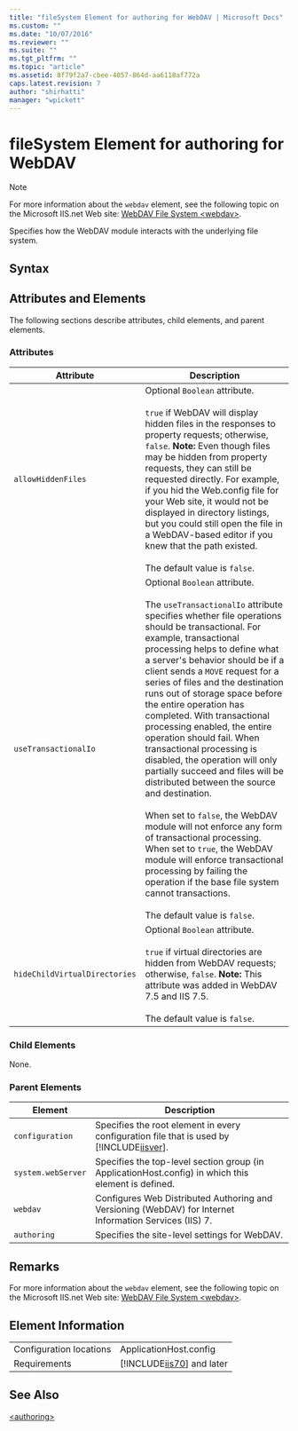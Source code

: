 ```yaml
---
title: "fileSystem Element for authoring for WebDAV | Microsoft Docs"
ms.custom: ""
ms.date: "10/07/2016"
ms.reviewer: ""
ms.suite: ""
ms.tgt_pltfrm: ""
ms.topic: "article"
ms.assetid: 8f79f2a7-cbee-4057-864d-aa6118af772a
caps.latest.revision: 7
author: "shirhatti"
manager: "wpickett"
---
```

# fileSystem Element for authoring for WebDAV
> [!NOTE]
>  For more information about the `webdav` element, see the following topic on the Microsoft IIS.net Web site: [WebDAV File System \<webdav>](http://www.iis.net/ConfigReference/system.webServer/webdav/authoring/fileSystem).  
  
 Specifies how the WebDAV module interacts with the underlying file system.  
  
## Syntax  
  
## Attributes and Elements  
 The following sections describe attributes, child elements, and parent elements.  
  
### Attributes  
  
|Attribute|Description|  
|---------------|-----------------|  
|`allowHiddenFiles`|Optional `Boolean` attribute.<br /><br /> `true` if WebDAV will display hidden files in the responses to property requests; otherwise, `false`. **Note:**  Even though files may be hidden from property requests, they can still be requested directly. For example, if you hid the Web.config file for your Web site, it would not be displayed in directory listings, but you could still open the file in a WebDAV-based editor if you knew that the path existed. <br /><br /> The default value is `false`.|  
|`useTransactionalIo`|Optional `Boolean` attribute.<br /><br /> The `useTransactionalIo` attribute specifies whether file operations should be transactional. For example, transactional processing helps to define what a server's behavior should be if a client sends a `MOVE` request for a series of files and the destination runs out of storage space before the entire operation has completed. With transactional processing enabled, the entire operation should fail. When transactional processing is disabled, the operation will only partially succeed and files will be distributed between the source and destination.<br /><br /> When set to `false`, the WebDAV module will not enforce any form of transactional processing. When set to `true`, the WebDAV module will enforce transactional processing by failing the operation if the base file system cannot transactions.<br /><br /> The default value is `false`.|  
|`hideChildVirtualDirectories`|Optional `Boolean` attribute.<br /><br /> `true` if virtual directories are hidden from WebDAV requests; otherwise, `false`. **Note:**  This attribute was added in WebDAV 7.5 and IIS 7.5. <br /><br /> The default value is `false`.|  
  
### Child Elements  
 None.  
  
### Parent Elements  
  
|Element|Description|  
|-------------|-----------------|  
|`configuration`|Specifies the root element in every configuration file that is used by [!INCLUDE[iisver](../../reference/admin/includes/iisver-md.md)].|  
|`system.webServer`|Specifies the top-level section group (in ApplicationHost.config) in which this element is defined.|  
|`webdav`|Configures Web Distributed Authoring and Versioning (WebDAV) for Internet Information Services (IIS) 7.|  
|`authoring`|Specifies the site-level settings for WebDAV.|  
  
## Remarks  
 For more information about the `webdav` element, see the following topic on the Microsoft IIS.net Web site: [WebDAV File System \<webdav>](http://www.iis.net/ConfigReference/system.webServer/webdav/authoring/fileSystem).  
  
## Element Information  
  
|||  
|-|-|  
|Configuration locations|ApplicationHost.config|  
|Requirements|[!INCLUDE[iis70](../../reference/admin/includes/iis70-md.md)] and later|  
  
## See Also  
 [\<authoring>](../../reference/admin/authoring-element-for-webdav.md)